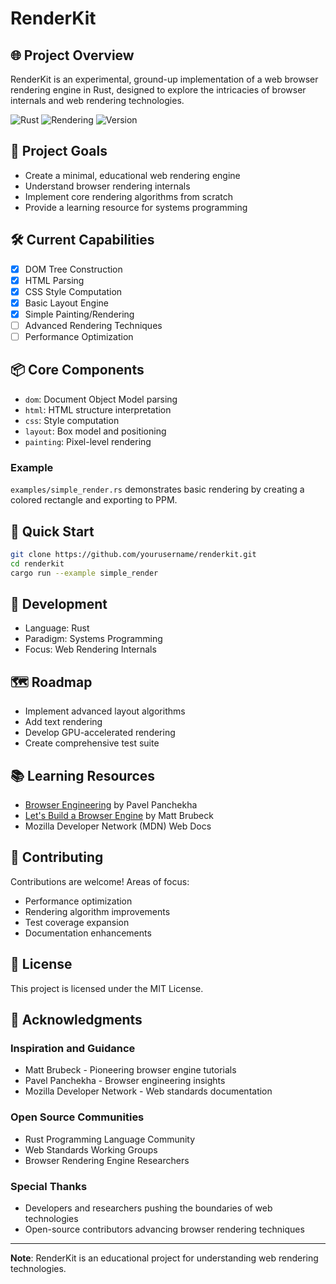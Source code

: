 # RenderKit

## 🌐 Project Overview

RenderKit is an experimental, ground-up implementation of a web browser rendering engine in Rust, designed to explore the intricacies of browser internals and web rendering technologies.

![Rust](https://img.shields.io/badge/Rust-000000?style=for-the-badge&logo=rust&logoColor=white)
![Rendering](https://img.shields.io/badge/Web-Rendering-blue)
![Version](https://img.shields.io/badge/version-0.1.8-brightgreen)

## 🚀 Project Goals

- Create a minimal, educational web rendering engine
- Understand browser rendering internals
- Implement core rendering algorithms from scratch
- Provide a learning resource for systems programming

## 🛠 Current Capabilities

- [x] DOM Tree Construction
- [x] HTML Parsing
- [x] CSS Style Computation
- [x] Basic Layout Engine
- [x] Simple Painting/Rendering
- [ ] Advanced Rendering Techniques
- [ ] Performance Optimization

## 📦 Core Components

- `dom`: Document Object Model parsing
- `html`: HTML structure interpretation
- `css`: Style computation
- `layout`: Box model and positioning
- `painting`: Pixel-level rendering

### Example
`examples/simple_render.rs` demonstrates basic rendering by creating a colored rectangle and exporting to PPM.

## 🔧 Quick Start

```bash
git clone https://github.com/yourusername/renderkit.git
cd renderkit
cargo run --example simple_render
```

## 🧪 Development

- Language: Rust
- Paradigm: Systems Programming
- Focus: Web Rendering Internals

## 🗺 Roadmap

- Implement advanced layout algorithms
- Add text rendering
- Develop GPU-accelerated rendering
- Create comprehensive test suite

## 📚 Learning Resources

- [Browser Engineering](https://browser.engineering/) by Pavel Panchekha
- [Let's Build a Browser Engine](https://limpet.net/mbrubeck/2014/08/08/toy-layout-engine-1.html) by Matt Brubeck
- Mozilla Developer Network (MDN) Web Docs

## 🤝 Contributing

Contributions are welcome! Areas of focus:
- Performance optimization
- Rendering algorithm improvements
- Test coverage expansion
- Documentation enhancements

## 📝 License

This project is licensed under the MIT License.

## 🙏 Acknowledgments

### Inspiration and Guidance
- Matt Brubeck - Pioneering browser engine tutorials
- Pavel Panchekha - Browser engineering insights
- Mozilla Developer Network - Web standards documentation

### Open Source Communities
- Rust Programming Language Community
- Web Standards Working Groups
- Browser Rendering Engine Researchers

### Special Thanks
- Developers and researchers pushing the boundaries of web technologies
- Open-source contributors advancing browser rendering techniques

---

**Note**: RenderKit is an educational project for understanding web rendering technologies.
